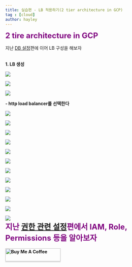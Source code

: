 ```yaml
---
title: 실습편 - LB 적용하기(2 tier architecture in GCP)
tag : [cloud]
author: hayley
---
```


<font size="5" color="purple"><b>2 tire architecture in GCP</b></font>
<p> 지난 <a href="https://hayleyshim.github.io/blog/gcp5">DB 설정</a>편에 이어 LB 구성을 해보자
<br>
<br>  
<p><b>1. LB 생성
<br>  
<p><img src="https://github.com/hayleyshim/hayleyshim.github.io/blob/master/assets/images/projects/lb1.PNG?raw=true">
<p><img src="https://github.com/hayleyshim/hayleyshim.github.io/blob/master/assets/images/projects/lb2.PNG?raw=true">
<p><img src="https://github.com/hayleyshim/hayleyshim.github.io/blob/master/assets/images/projects/lb3.PNG?raw=true">
<p>- http load balancer를 선택한다
<br>   
<p><img src="https://github.com/hayleyshim/hayleyshim.github.io/blob/master/assets/images/projects/lb4.PNG?raw=true">
<p><img src="https://github.com/hayleyshim/hayleyshim.github.io/blob/master/assets/images/projects/lb5.PNG?raw=true">
<p><img src="https://github.com/hayleyshim/hayleyshim.github.io/blob/master/assets/images/projects/lb6.PNG?raw=true">
<p><img src="https://github.com/hayleyshim/hayleyshim.github.io/blob/master/assets/images/projects/lb7.PNG?raw=true">
<p><img src="https://github.com/hayleyshim/hayleyshim.github.io/blob/master/assets/images/projects/lb8.PNG?raw=true">
<p><img src="https://github.com/hayleyshim/hayleyshim.github.io/blob/master/assets/images/projects/lb9.PNG?raw=true">
<p><img src="https://github.com/hayleyshim/hayleyshim.github.io/blob/master/assets/images/projects/lb10.PNG?raw=true">
<p><img src="https://github.com/hayleyshim/hayleyshim.github.io/blob/master/assets/images/projects/lb11.PNG?raw=true">
<p><img src="https://github.com/hayleyshim/hayleyshim.github.io/blob/master/assets/images/projects/lb12.PNG?raw=true">
<p><img src="https://github.com/hayleyshim/hayleyshim.github.io/blob/master/assets/images/projects/lb13.PNG?raw=true">
<p><img src="https://github.com/hayleyshim/hayleyshim.github.io/blob/master/assets/images/projects/lb14.PNG?raw=true">
<p><img src="https://github.com/hayleyshim/hayleyshim.github.io/blob/master/assets/images/projects/lb15.PNG?raw=true">
<br>  
<font size="5" color="purple"><b>지난 <a href="https://hayleyshim.github.io/blog/gcp7">권한 관련 설정</a>편에서 IAM, Role, Permissions 등을 알아보자</b></font>
<br>
<br>
<a href="https://www.buymeacoffee.com/yhshim17" target="_blank"><img src="https://www.buymeacoffee.com/assets/img/custom_images/orange_img.png" alt="Buy Me A Coffee" style="height: 41px !important;width: 174px !important;box-shadow: 0px 3px 2px 0px rgba(190, 190, 190, 0.5) !important;-webkit-box-shadow: 0px 3px 2px 0px rgba(190, 190, 190, 0.5) !important;" ></a>
